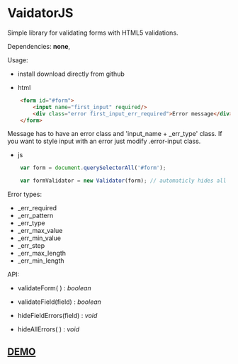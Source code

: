 # VaidatorJS  

Simple library for validating forms with HTML5 validations.

Dependencies: **none**,

Usage: 

* install download directly from github

* html

```html
    <form id="#form">
        <input name="first_input" required/>
        <div class="error first_input_err_required">Error message</div>
    </form>
```

Message has to have an error class and 'input\_name + \_err_type' class. If you want to style input with an error just modify .error-input class.

* js

```javascript
    var form = document.querySelectorAll('#form');

    var formValidator = new Validator(form); // automaticly hides all '${field_name}${err_type}'
```

Error types: 
* \_err_required
* \_err_pattern
* \_err_type
* \_err\_max_value
* \_err\_min_value
* \_err\_step
* \_err\_max\_length
* \_err\_min\_length

API: 

* validateForm( ) : _boolean_ 

* validateField(field) : _boolean_

* hideFieldErrors(field) : _void_

* hideAllErrors( ) : _void_

## [DEMO](https://krol22.github.io/validatorJs)
